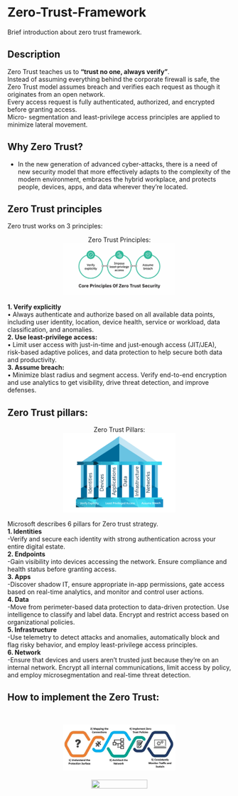 # Zero-Trust-Framework
Brief introduction about zero trust framework.

<h2>Description</h2>
Zero Trust teaches us to <b>“trust no one, always verify”</b>. <br/>
Instead of assuming everything behind the corporate firewall is safe, the Zero Trust model assumes breach and verifies each request as though it originates from an open network.
<br/>Every access request is fully authenticated, authorized, and encrypted before granting access.<br/> Micro- segmentation and least-privilege access principles are applied to minimize lateral movement.

<br />


<h2>Why Zero Trust? </h2>

- In the new generation of advanced cyber-attacks,  there is a need of new security model that more effectively adapts to the complexity of the modern environment, embraces the hybrid workplace, and protects people, devices, apps, and data wherever they’re located.

<h2>Zero Trust principles</h2>
Zero trust works on 3 principles: <br />

<p align="center">
Zero Trust Principles: <br/>
<img src="4.png" height="50%" width="50%" />
<br />

<b>1.	Verify explicitly</b>   <br />
•	Always authenticate and authorize based on all available data points, including user identity, location, device health, service or workload, data classification, and anomalies.<br />
<b>2.	Use least-privilege access: </b>   <br />
•	Limit user access with just-in-time and just-enough access (JIT/JEA), risk-based adaptive polices, and data protection to help secure both data and productivity. <br />
<b>3.	Assume breach:</b>     <br />
•	Minimize blast radius and segment access. Verify end-to-end encryption and use analytics to get visibility, drive threat detection, and improve defenses.<br />

<h2> Zero Trust pillars: </h2>

<p align="center">
Zero Trust Pillars: <br/>
<img src="3.png" height="50%" width="50%" />
<br />

Microsoft describes 6 pillars for Zero trust strategy.    <br />
<b>1. Identities</b>   <br />
-Verify and secure each identity with strong authentication across your entire digital estate.  <br />
<b>2. Endpoints</b>      <br />
-Gain visibility into devices accessing the network. Ensure compliance and health status before granting access.   <br />
<b>3. Apps</b>   <br />
-Discover shadow IT, ensure appropriate in-app permissions, gate access based on real-time analytics, and monitor and control user actions.   <br />
<b>4. Data</b>   <br />
-Move from perimeter-based data protection to data-driven protection. Use intelligence to classify and label data. Encrypt and restrict access based on organizational policies.  <br />
<b>5. Infrastructure</b>   <br />
-Use telemetry to detect attacks and anomalies, automatically block and flag risky behavior, and employ least-privilege access principles.    <br />
<b>6. Network</b>    <br />
-Ensure that devices and users aren’t trusted just because they’re on an internal network. Encrypt all internal communications, limit access by policy, and employ microsegmentation and real-time threat detection.


<h2>How to implement the Zero Trust:</h2>
<br/>
<p align="center">
<img src="11.png" height="50%" width="50%"/>
<br />
<br />
<img src="add watermark.png" height="65%" width="50%"/>
<br />
<br />





</p>

<!--
 ```diff
- text in red
+ text in green
! text in orange
# text in gray
@@ text in purple (and bold)@@
```
--!>
